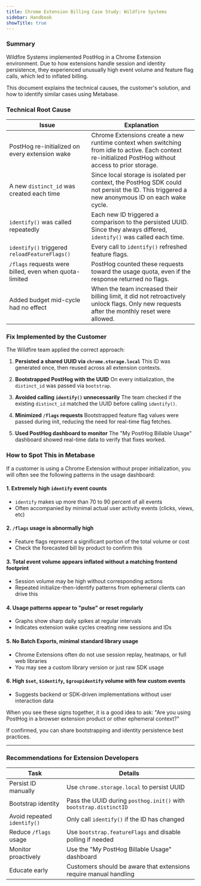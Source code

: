 ```yaml
---
title: Chrome Extension Billing Case Study: Wildfire Systems
sidebar: Handbook
showTitle: true
---
```


### Summary

<PrivateLink url="https://posthog.vitally-eu.io/customers/0195813b-45fa-0000-7223-0ca3ec1f188a-793cf903/dashboards/7ca5e210-3473-4cf0-b048-df00d1acd0b2/conversations/active/5cac43a2-b9c6-4194-838e-3b852f7a0391">
  Wildfire Systems
</PrivateLink> implemented PostHog in a Chrome Extension environment. Due to how extensions handle session and identity persistence, they experienced unusually high event volume and feature flag calls, which led to inflated billing.

This document explains the technical causes, the customer's solution, and how to identify similar cases using Metabase.

### Technical Root Cause

| Issue | Explanation |
|------|-------------|
| PostHog re-initialized on every extension wake | Chrome Extensions create a new runtime context when switching from idle to active. Each context re-initialized PostHog without access to prior storage. |
| A new `distinct_id` was created each time | Since local storage is isolated per context, the PostHog SDK could not persist the ID. This triggered a new anonymous ID on each wake cycle. |
| `identify()` was called repeatedly | Each new ID triggered a comparison to the persisted UUID. Since they always differed, `identify()` was called each time. |
| `identify()` triggered `reloadFeatureFlags()` | Every call to `identify()` refreshed feature flags. |
| `/flags` requests were billed, even when quota-limited | PostHog counted these requests toward the usage quota, even if the response returned no flags. |
| Added budget mid-cycle had no effect | When the team increased their billing limit, it did not retroactively unlock flags. Only new requests after the monthly reset were allowed. |

### Fix Implemented by the Customer

The Wildfire team applied the correct approach:

1. **Persisted a shared UUID via `chrome.storage.local`**
   This ID was generated once, then reused across all extension contexts.

2. **Bootstrapped PostHog with the UUID**
   On every initialization, the `distinct_id` was passed via `bootstrap`.

3. **Avoided calling `identify()` unnecessarily**
   The team checked if the existing `distinct_id` matched the UUID before calling `identify()`.

4. **Minimized `/flags` requests**
   Bootstrapped feature flag values were passed during init, reducing the need for real-time flag fetches.

5. **Used PostHog dashboard to monitor**
   The "My PostHog Billable Usage" dashboard showed real-time data to verify that fixes worked.

### How to Spot This in Metabase

If a customer is using a Chrome Extension without proper initialization, you will often see the following patterns in the usage dashboard:

#### 1. Extremely high `identify` event counts
- `identify` makes up more than 70 to 90 percent of all events
- Often accompanied by minimal actual user activity events (clicks, views, etc)

#### 2. `/flags` usage is abnormally high
- Feature flags represent a significant portion of the total volume or cost
- Check the forecasted bill by product to confirm this

#### 3. Total event volume appears inflated without a matching frontend footprint
- Session volume may be high without corresponding actions
- Repeated initialize-then-identify patterns from ephemeral clients can drive this

#### 4. Usage patterns appear to "pulse" or reset regularly
- Graphs show sharp daily spikes at regular intervals
- Indicates extension wake cycles creating new sessions and IDs

#### 5. No Batch Exports, minimal standard library usage
- Chrome Extensions often do not use session replay, heatmaps, or full web libraries
- You may see a custom library version or just raw SDK usage

#### 6. High `$set`, `$identify`, `$groupidentify` volume with few custom events
- Suggests backend or SDK-driven implementations without user interaction data

When you see these signs together, it is a good idea to ask: "Are you using PostHog in a browser extension product or other ephemeral context?"

If confirmed, you can share bootstrapping and identity persistence best practices.

---

### Recommendations for Extension Developers

| Task | Details |
|------|---------|
| Persist ID manually | Use `chrome.storage.local` to persist UUID |
| Bootstrap identity | Pass the UUID during `posthog.init()` with `bootstrap.distinctID` |
| Avoid repeated `identify()` | Only call `identify()` if the ID has changed |
| Reduce `/flags` usage | Use `bootstrap.featureFlags` and disable polling if needed |
| Monitor proactively | Use the "My PostHog Billable Usage" dashboard |
| Educate early | Customers should be aware that extensions require manual handling |
